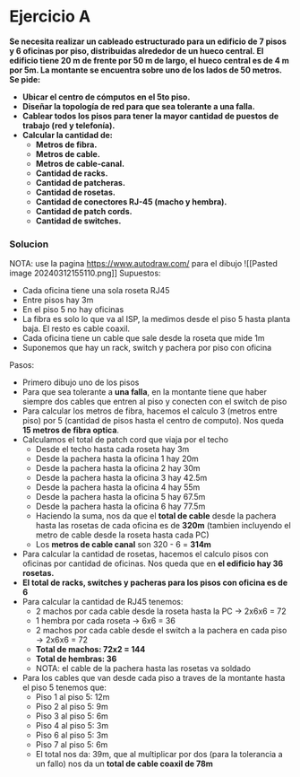 # Ejercicio A
**Se necesita realizar un cableado estructurado para un edificio de 7 pisos y 6 oficinas por piso, distribuidas alrededor de un hueco central. El edificio tiene 20 m de frente por 50 m de largo, el hueco central es de 4 m por 5m. La montante se encuentra sobre uno de los lados de 50 metros. Se pide:**
- **Ubicar el centro de cómputos en el 5to piso.**
- **Diseñar la topología de red para que sea tolerante a una falla.**
- **Cablear todos los pisos para tener la mayor cantidad de puestos de trabajo (red y telefonía).**
- **Calcular la cantidad de:**
	- **Metros de fibra.**
	- **Metros de cable.**
	- **Metros de cable-canal.**
	- **Cantidad de racks.**
	- **Cantidad de patcheras.**
	- **Cantidad de rosetas.**
	- **Cantidad de conectores RJ-45 (macho y hembra).**
	- **Cantidad de patch cords.**
	- **Cantidad de switches.**

### Solucion
NOTA: use la pagina https://www.autodraw.com/ para el dibujo
![[Pasted image 20240312155110.png]]
Supuestos:
- Cada oficina tiene una sola roseta RJ45
- Entre pisos hay 3m
- En el piso 5 no hay oficinas
- La fibra es solo lo que va al ISP, la medimos desde el piso 5 hasta planta baja. El resto es cable coaxil.
- Cada oficina tiene un cable que sale desde la roseta que mide 1m
- Suponemos que hay un rack, switch y pachera por piso con oficina

Pasos:
- Primero dibujo uno de los pisos
- Para que sea tolerante a **una falla**, en la montante tiene que haber siempre dos cables que entren al piso y conecten con el switch de piso
- Para calcular los metros de fibra, hacemos el calculo 3 (metros entre piso) por 5 (cantidad de pisos hasta el centro de computo). Nos queda **15 metros de fibra optica**.
- Calculamos el total de patch cord que viaja por el techo
	- Desde el techo hasta cada roseta hay 3m
	- Desde la pachera hasta la oficina 1 hay 20m
	- Desde la pachera hasta la oficina 2 hay 30m
	- Desde la pachera hasta la oficina 3 hay 42.5m
	- Desde la pachera hasta la oficina 4 hay 55m
	- Desde la pachera hasta la oficina 5 hay 67.5m
	- Desde la pachera hasta la oficina 6 hay 77.5m
	- Haciendo la suma, nos da que el **total de cable** desde la pachera hasta las rosetas de cada oficina es de **320m** (tambien incluyendo el metro de cable desde la roseta hasta cada PC)
	- Los **metros de cable canal** son 320 - 6 = **314m**
- Para calcular la cantidad de rosetas, hacemos el calculo pisos con oficinas por cantidad de oficinas. Nos queda que en **el edificio hay 36 rosetas.**
- **El total de racks, switches y pacheras para los pisos con oficina es de 6**
- Para calcular la cantidad de RJ45 tenemos:
	- 2 machos por cada cable desde la roseta hasta la PC -> 2x6x6 = 72
	- 1 hembra por cada roseta -> 6x6 = 36
	- 2 machos por cada cable desde el switch a la pachera en cada piso -> 2x6x6 = 72
	- **Total de machos: 72x2 = 144**
	- **Total de hembras: 36**
	- NOTA: el cable de la pachera hasta las rosetas va soldado
- Para los cables que van desde cada piso a traves de la montante hasta el piso 5 tenemos que:
	- Piso 1 al piso 5: 12m
	- Piso 2 al piso 5: 9m
	- Piso 3 al piso 5: 6m
	- Piso 4 al piso 5: 3m
	- Piso 6 al piso 5: 3m
	- Piso 7 al piso 5: 6m
	- El total nos da: 39m, que al multiplicar por dos (para la tolerancia a un fallo) nos da un **total de cable coaxil de 78m**


